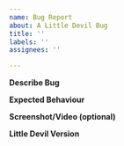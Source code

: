 ```yaml
---
name: Bug Report
about: A Little Devil Bug
title: ''
labels: ''
assignees: ''

---
```


**Describe Bug**

**Expected Behaviour**

**Screenshot/Video (optional)**

**Little Devil Version**
<!-- use ?botinfo (of course replacing "?" with the server prefix) and paste the "version" field -->
